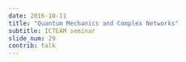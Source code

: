```yaml
---
date: 2016-10-11
title: "Quantum Mechanics and Complex Networks"
subtitle: ICTEAM seminar
slide_num: 29
contrib: talk
---
```


